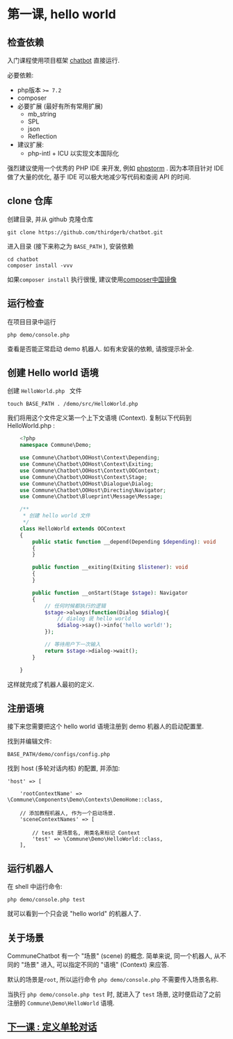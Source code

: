 # 第一课, hello world


## 检查依赖

入门课程使用项目框架 [chatbot](https://github.com/thirdgerb/chatbot) 直接运行.

必要依赖:

* php版本 ```>= 7.2``` 
* composer 
* 必要扩展 (最好有所有常用扩展) 
    * mb_string
    * SPL
    * json
    * Reflection
* 建议扩展:
    * php-intl + ICU 以实现文本国际化

强烈建议使用一个优秀的 PHP IDE 来开发, 例如 [phpstorm](https://www.jetbrains.com/zh/phpstorm/) . 因为本项目针对 IDE 做了大量的优化, 基于 IDE 可以极大地减少写代码和查阅 API 的时间.

## clone 仓库

创建目录, 并从 github 克隆仓库

    git clone https://github.com/thirdgerb/chatbot.git 

进入目录 (接下来称之为 ```BASE_PATH``` ), 安装依赖
    
    cd chatbot
    composer install -vvv 

如果```composer install``` 执行很慢, 建议使用[composer中国镜像](https://pkg.phpcomposer.com/)

## 运行检查

在项目目录中运行

    php demo/console.php 

查看是否能正常启动 demo 机器人. 如有未安装的依赖, 请按提示补全. 

## 创建 Hello world 语境

创建 ```HelloWorld.php ``` 文件

    touch BASE_PATH . /demo/src/HelloWorld.php


我们将用这个文件定义第一个上下文语境 (Context). 复制以下代码到 HelloWorld.php :

```php
    <?php
    namespace Commune\Demo;

    use Commune\Chatbot\OOHost\Context\Depending;
    use Commune\Chatbot\OOHost\Context\Exiting;
    use Commune\Chatbot\OOHost\Context\OOContext;
    use Commune\Chatbot\OOHost\Context\Stage;
    use Commune\Chatbot\OOHost\Dialogue\Dialog;
    use Commune\Chatbot\OOHost\Directing\Navigator;
    use Commune\Chatbot\Blueprint\Message\Message;

    /**
     * 创建 hello world 文件
     */
    class HelloWorld extends OOContext
    {
        public static function __depend(Depending $depending): void
        {
        }

        public function __exiting(Exiting $listener): void
        {
        }

        public function __onStart(Stage $stage): Navigator
        {
            // 任何时候都执行的逻辑
            $stage->always(function(Dialog $dialog){
                // dialog 说 hello world
                $dialog->say()->info('hello world!');
            });

            // 等待用户下一次输入
            return $stage->dialog->wait();
        }

    }
```

这样就完成了机器人最初的定义.

## 注册语境

接下来您需要把这个 hello world 语境注册到 demo 机器人的启动配置里.

找到并编辑文件:

    BASE_PATH/demo/configs/config.php

找到 host (多轮对话内核) 的配置, 并添加:


    'host' => [

        'rootContextName' => \Commune\Components\Demo\Contexts\DemoHome::class,

        // 添加教程机器人, 作为一个启动场景.
        'sceneContextNames' => [

            // test 是场景名, 用类名来标记 Context
            'test' => \Commune\Demo\HelloWorld::class,
        ],


## 运行机器人

在 shell 中运行命令:

    php demo/console.php test

就可以看到一个只会说 "hello world" 的机器人了.


## 关于场景

CommuneChatbot 有一个 "场景" (scene) 的概念. 简单来说, 同一个机器人, 从不同的 "场景" 进入, 可以指定不同的 "语境" (Context) 来应答.

默认的场景是```root```, 所以运行命令 ```php demo/console.php``` 不需要传入场景名称.

当执行 ```php demo/console.php test``` 时, 就进入了 ```test``` 场景, 这时便启动了之前注册的 ```Commune\Demo\HelloWorld``` 语境.


## [下一课 : 定义单轮对话](/docs/lesions/single-turn-convo.md)